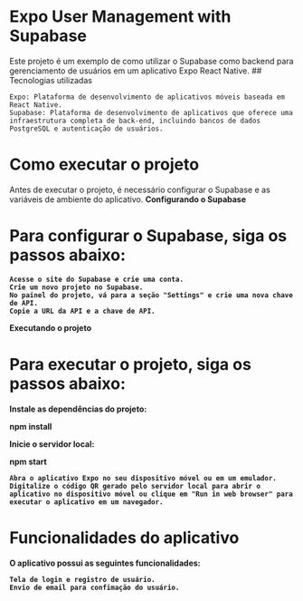 # Expo User Management with Supabase

<p>Este projeto é um exemplo de como utilizar o Supabase como backend para gerenciamento de usuários em um aplicativo Expo React Native.
## Tecnologias utilizadas

    Expo: Plataforma de desenvolvimento de aplicativos móveis baseada em React Native.
    Supabase: Plataforma de desenvolvimento de aplicativos que oferece uma infraestrutura completa de back-end, incluindo bancos de dados PostgreSQL e autenticação de usuários.

# Como executar o projeto
<p>Antes de executar o projeto, é necessário configurar o Supabase e as variáveis de ambiente do aplicativo.
<strong>Configurando o Supabase

# Para configurar o Supabase, siga os passos abaixo:

    Acesse o site do Supabase e crie uma conta.
    Crie um novo projeto no Supabase.
    No painel do projeto, vá para a seção "Settings" e crie uma nova chave de API.
    Copie a URL da API e a chave de API.

Executando o projeto

# Para executar o projeto, siga os passos abaixo:
 <strong>Instale as dependências do projeto:

<strong>npm install

   Inicie o servidor local:

<strong> npm start

    Abra o aplicativo Expo no seu dispositivo móvel ou em um emulador.
    Digitalize o código QR gerado pelo servidor local para abrir o aplicativo no dispositivo móvel ou clique em "Run in web browser" para executar o aplicativo em um navegador.

# Funcionalidades do aplicativo

<strong> O aplicativo possui as seguintes funcionalidades:

    Tela de login e registro de usuário.
    Envio de email para confimação do usuário.
